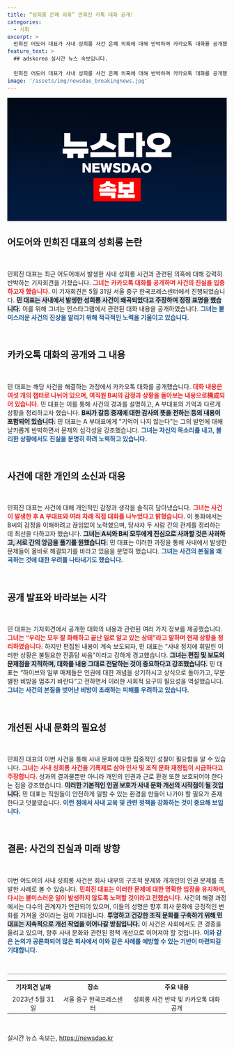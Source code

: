 ```yaml
---
title: “성희롱 은폐 의혹” 민희진 카톡 대화 공개!
categories:
  - 사회
excerpt: >
  민희진 어도어 대표가 사내 성희롱 사건 은폐 의혹에 대해 반박하며 카카오톡 대화를 공개했다. 사건의 진실과 갈등 해결 과정을 예고하며, 소속 인물들을 보호하려는 그의 미묘한 입장에 관심이 집중되고 있다.
feature_text: >
  ## adskorea 실시간 뉴스 속보입니다.

  민희진 어도어 대표가 사내 성희롱 사건 은폐 의혹에 대해 반박하며 카카오톡 대화를 공개했다. 사건의 진실과 갈등 해결 과정을 예고하며, 소속 인물들을 보호하려는 그의 미묘한 입장에 관심이 집중되고 있다.
image: '/assets/img/newsdao_breakingnews.jpg'
---
```


<p><img src="/assets/img/newsdao_breakingnews.jpg" alt="adskorea 속보" /></p>

<h2 data-ke-size="size26">어도어와 민희진 대표의 성희롱 논란</h2>

<p data-ke-size="size16">&nbsp;</p> 

<p>민희진 대표는 최근 어도어에서 발생한 사내 성희롱 사건과 관련된 의혹에 대해 강력히 반박하는 기자회견을 가졌습니다. <b><span style="color: #ee2323;">그녀는 카카오톡 대화를 공개하며 사건의 진실을 입증하고자 했습니다.</span></b> 이 기자회견은 5월 31일 서울 중구 한국프레스센터에서 진행되었습니다. <b><span style="background-color: #21538527;">민 대표는 사내에서 발생한 성희롱 사건이 왜곡되었다고 주장하며 정정 표명을 했습니다.</span></b> 이를 위해 그녀는 인스타그램에서 관련된 대화 내용을 공개하였습니다. <b><span style="color: #1a5490;">그녀는 불미스러운 사건의 진상을 알리기 위해 적극적인 노력을 기울이고 있습니다.</span></b></p>

<p data-ke-size="size16">&nbsp;</p>

<h2 data-ke-size="size26">카카오톡 대화의 공개와 그 내용</h2>

<p data-ke-size="size16">&nbsp;</p>

<p>민 대표는 해당 사건을 해결하는 과정에서 카카오톡 대화를 공개했습니다. <b><span style="color: #ee2323;">대화 내용은 여섯 개의 챕터로 나뉘어 있으며, 여직원 B씨의 감정과 상황을 돌아보는 내용으로構成되어 있습니다.</span></b> 민 대표는 이를 통해 사건의 경과를 설명하고, A 부대표의 기억과 다르게 상황을 정리하고자 했습니다. <b><span style="background-color: #21538527;">B씨가 갈등 중재에 대한 감사의 뜻을 전하는 등의 내용이 포함되어 있습니다.</span></b> 민 대표는 A 부대표에게 "기억이 나지 않는다"는 그의 발언에 대해 날카롭게 반박하면서 문제의 심각성을 강조했습니다. <b><span style="color: #1a5490;">그녀는 자신의 목소리를 내고, 불리한 상황에서도 진실을 분명히 하려 노력하고 있습니다.</span></b></p>

<p data-ke-size="size16">&nbsp;</p>

<h2 data-ke-size="size26">사건에 대한 개인의 소신과 대응</h2>

<p data-ke-size="size16">&nbsp;</p>

<p>민희진 대표는 사건에 대해 개인적인 감정과 생각을 솔직히 담아냈습니다. <b><span style="color: #ee2323;">그녀는 사건이 발생한 후 A 부대표와 여러 차례 직접 대화를 나누었다고 밝혔습니다.</span></b> 이 통화에서는 B씨의 감정을 이해하려고 끊임없이 노력했으며, 당사자 두 사람 간의 관계를 정리하는 데 최선을 다하고자 했습니다. <b><span style="background-color: #21538527;">그녀는 A씨와 B씨 모두에게 진심으로 사과할 것은 사과하고, 서로 간의 앙금을 풀기를 원했습니다.</span></b> 민 대표는 이러한 과정을 통해 사내에서 발생한 문제들이 올바로 해결되기를 바라고 있음을 분명히 했습니다. <b><span style="color: #1a5490;">그녀는 사건의 본질을 왜곡하는 것에 대한 우려를 나타내기도 했습니다.</span></b></p>

<p data-ke-size="size16">&nbsp;</p>

<h2 data-ke-size="size26">공개 발표와 바라보는 시각</h2>

<p data-ke-size="size16">&nbsp;</p>

<p>민 대표는 기자회견에서 공개한 대화의 내용과 관련된 여러 가지 정보를 제공했습니다. <b><span style="color: #ee2323;">그녀는 “우리는 모두 잘 화해하고 끝난 일로 알고 있는 상태”라고 말하며 현재 상황을 정리하였습니다.</span></b> 하지만 편집된 내용이 계속 보도되자, 민 대표는 "사내 정치에 휘말린 이러한 상황은 불필요한 진흙탕 싸움"이라고 강하게 경고했습니다. <b><span style="background-color: #21538527;">그녀는 편집 및 보도의 문제점을 지적하며, 대화를 내용 그대로 전달하는 것이 중요하다고 강조했습니다.</span></b> 민 대표는 “하이브와 일부 매체들은 인권에 대한 개념을 상기하시고 상식으로 돌아가고, 무분별한 비방을 멈추기 바란다”고 전하면서 이러한 사회적 요구의 필요성을 역설했습니다. <b><span style="color: #1a5490;">그녀는 사건의 본질을 벗어난 비방이 초래하는 피해를 우려하고 있습니다.</span></b></p>

<p data-ke-size="size16">&nbsp;</p>

<h2 data-ke-size="size26">개선된 사내 문화의 필요성</h2>

<p data-ke-size="size16">&nbsp;</p>

<p>민희진 대표의 이번 사건을 통해 사내 문화에 대한 집중적인 성찰이 필요함을 알 수 있습니다. <b><span style="color: #ee2323;">그녀는 사내 성희롱 사건을 기폭제로 삼아 인사 및 조직 문화 재정립이 시급하다고 주장합니다.</span></b> 성과의 결과물뿐만 아니라 개인의 인권과 근로 환경 또한 보호되어야 한다는 점을 강조했습니다. <b><span style="background-color: #21538527;">이러한 기본적인 인권 보호가 사내 문화 개선의 시작점이 될 것입니다.</span></b> 민 대표는 직원들이 안전하게 일할 수 있는 환경을 만들어 나가야 할 필요가 존재한다고 덧붙였습니다. <b><span style="color: #1a5490;">이런 점에서 사내 교육 및 관련 정책을 강화하는 것이 중요해 보입니다.</span></b></p>

<p data-ke-size="size16">&nbsp;</p>

<h2 data-ke-size="size26">결론: 사건의 진실과 미래 방향</h2>

<p data-ke-size="size16">&nbsp;</p>

<p>이번 어도어의 사내 성희롱 사건은 회사 내부의 구조적 문제와 개개인의 인권 문제를 촉발한 사례로 볼 수 있습니다. <b><span style="color: #ee2323;">민희진 대표는 이러한 문제에 대한 명확한 입장을 유지하며, 다시는 불미스러운 일이 발생하지 않도록 노력할 것이라고 전했습니다.</span></b> 사건의 해결 과정에서는 다수의 관계자가 연관되어 있으며, 이들의 성명은 향후 회사 문화에 긍정적인 변화를 가져올 것이라는 점이 기대됩니다. <b><span style="background-color: #21538527;">투명하고 건강한 조직 문화를 구축하기 위해 민 대표는 지속적으로 개선 작업을 이어나갈 방침입니다.</span></b> 이 사건은 사회에서도 큰 경종을 울리고 있으며, 향후 사내 문화와 관련된 정책 개선으로 이어져야 할 것입니다. <b><span style="color: #1a5490;">이와 같은 논의가 공론화되어 많은 회사에서 이와 같은 사례를 예방할 수 있는 기반이 마련되길 기대합니다.</span></b></p>

<p data-ke-size="size16">&nbsp;</p> 

<hr style="height: 1px; background-color: #aaa; border: none;"/> 

<table style="width: 100%; border-collapse: collapse;">
  <tr>
    <td style="text-align: center; height: 25px;"><b>기자회견 날짜</b></td>
    <td style="text-align: center; height: 25px;"><b>장소</b></td>
    <td style="text-align: center; height: 25px;"><b>주요 내용</b></td>
  </tr>
  <tr>
    <td style="text-align: center; height: 25px;">2023년 5월 31일</td>
    <td style="text-align: center; height: 25px;">서울 중구 한국프레스센터</td>
    <td style="text-align: center; height: 25px;">성희롱 사건 반박 및 카카오톡 대화 공개</td>
  </tr>
</table> 

<p data-ke-size="size16">&nbsp;</p> 
실시간 뉴스 속보는, <a href="https://newsdao.kr" rel="dofollow">https://newsdao.kr</a>


